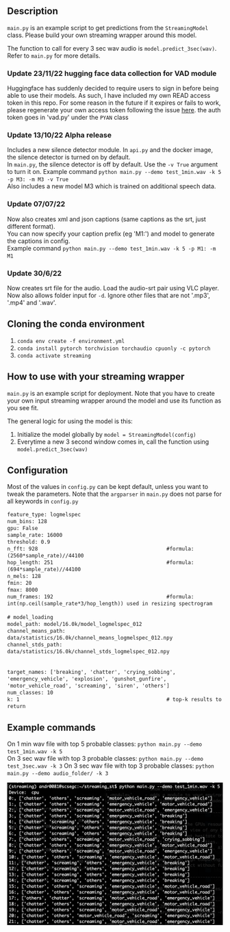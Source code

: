 ## Description
`main.py` is an example script to get predictions from the `StreamingModel` class. Please build your own streaming wrapper around this model.

The function to call for every 3 sec wav audio is `model.predict_3sec(wav)`. Refer to `main.py` for more details.


### Update 23/11/22 hugging face data collection for VAD module
Huggingface has suddenly decided to require users to sign in before being able to use their models. As such, I have included my own READ access token in this repo. For some reason in the future if it expires or fails to work, please regenerate your own access token following the issue [here](https://github.com/pyannote/pyannote-audio/issues/1128). the auth token goes in 'vad.py' under the `PYAN` class

### Update 13/10/22 Alpha release
Includes a new silence detector module. In `api.py` and the docker image, the silence detector is turned on by default.  
In `main.py`, the silence detector is off by default. Use the `-v True` argument to turn it on.  Example command `python main.py --demo test_1min.wav -k 5 -p M3: -m M3 -v True`  
Also includes a new model M3 which is trained on additional speech data.


### Update 07/07/22
Now also creates xml and json captions (same captions as the srt, just different format).   
You can now specify your caption prefix (eg 'M1:') and model to generate the captions in config.   
Example command `python main.py --demo test_1min.wav -k 5 -p M1: -m M1`   

### Update 30/6/22
Now creates srt file for the audio. Load the audio-srt pair using VLC player.   
Now also allows folder input for `-d`. Ignore other files that are not '.mp3', '.mp4' and '.wav'.  

## Cloning the conda environment

1. `conda env create -f environment.yml`  
2. `conda install pytorch torchvision torchaudio cpuonly -c pytorch`  
3. `conda activate streaming`  

## How to use with your streaming wrapper
`main.py` is an example script for deployment. Note that you have to create your own input streaming wrapper around the model and use its function as you see fit.

The general logic for using the model is this:  

1. Initialize the model globally by `model = StreamingModel(config)`
2. Everytime a new 3 second window comes in, call the function using `model.predict_3sec(wav)`

## Configuration
Most of the values in `config.py` can be kept default, unless you want to tweak the parameters. Note that the `argparser` in `main.py` does not parse for all keywords in `config.py`

```
feature_type: logmelspec
num_bins: 128
gpu: False
sample_rate: 16000
threshold: 0.9
n_fft: 928                                          #formula: (2560*sample_rate)//44100
hop_length: 251                                     #formula: (694*sample_rate)//44100
n_mels: 128
fmin: 20
fmax: 8000
num_frames: 192                                     #formula: int(np.ceil(sample_rate*3/hop_length)) used in resizing spectrogram

# model_loading 
model_path: model/16.0k/model_logmelspec_012
channel_means_path: data/statistics/16.0k/channel_means_logmelspec_012.npy
channel_stds_path: data/statistics/16.0k/channel_stds_logmelspec_012.npy


target_names: ['breaking', 'chatter', 'crying_sobbing', 'emergency_vehicle', 'explosion', 'gunshot_gunfire', 'motor_vehicle_road', 'screaming', 'siren', 'others']
num_classes: 10
k: 1                                                # top-k results to return 
```

## Example commands

On 1 min wav file with top 5 probable classes: `python main.py --demo test_1min.wav -k 5`     
On 3 sec wav file with top 3 probable classes: `python main.py --demo test_3sec.wav -k 3`
On 3 sec wav file with top 3 probable classes: `python main.py --demo audio_folder/ -k 3`

![](example_command1.png)


